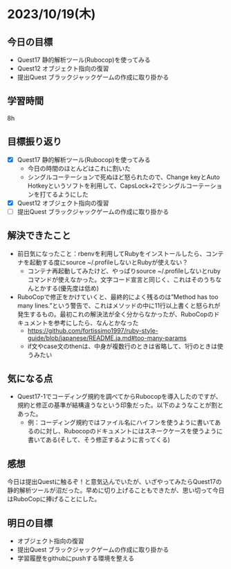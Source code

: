 # 2023/10/19(木)

## 今日の目標
- Quest17 静的解析ツール(Rubocop)を使ってみる
- Quest12 オブジェクト指向の復習
- 提出Quest ブラックジャックゲームの作成に取り掛かる

## 学習時間
8h

## 目標振り返り
* [x] Quest17 静的解析ツール(Rubocop)を使ってみる
  * 今日の時間のほとんどはこれに割いた
  * シングルコーテーションで死ぬほど怒られたので、Change keyとAuto Hotkeyというソフトを利用して、CapsLock+2でシングルコーテーションを打てるようにした
* [x] Quest12 オブジェクト指向の復習
* [ ] 提出Quest ブラックジャックゲームの作成に取り掛かる

## 解決できたこと
- 前日気になったこと：rbenvを利用してRubyをインストールしたら、コンテナを起動する度にsource ~/.profileしないとRubyが使えない？
  - コンテナ再起動してみたけど、やっぱりsource ~/.profileしないとrubyコマンドが使えなかった。文字コード宣言と同じく、これはそのうちなんとかする(優先度は低め)
- RuboCopで修正をかけていくと、最終的によく残るのは”Method has too many lines.”という警告で、これはメソッドの中に11行以上書くと怒られが発生するもの。最初これの解決法が全く分からなかったが、RuboCopのドキュメントを参考にしたら、なんとかなった
  - https://github.com/fortissimo1997/ruby-style-guide/blob/japanese/README.ja.md#too-many-params
  - if文やcase文のthenは、中身が複数行のときは省略して、1行のときは使うみたい

## 気になる点
- Quest17-1でコーディング規約を調べてからRubocopを導入したのですが、規約と修正の基準が結構違うなという印象だった。以下のようなことが割とあった。
  - 例：コーディング規約ではファイル名にハイフンを使うように書いてあるのに対し、Rubocopのドキュメントにはスネークケースを使うように書いてある(そして、そう修正するように言ってくる)

## 感想
今日は提出Questに触るぞ！と意気込んでいたが、いざやってみたらQuest17の静的解析ツールが沼だった。早めに切り上げることもできたが、思い切って今日はRuboCopに捧げることにした。

## 明日の目標
- オブジェクト指向の復習
- 提出Quest ブラックジャックゲームの作成に取り掛かる
- 学習履歴をgithubにpushする環境を整える

